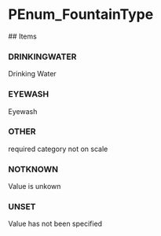# PEnum_FountainType

<!-- end of definition -->## Items

### DRINKINGWATER
Drinking Water

### EYEWASH
Eyewash

### OTHER
required category not on scale

### NOTKNOWN
Value is unkown

### UNSET
Value has not been specified
